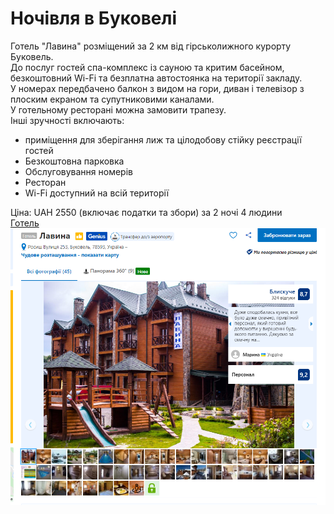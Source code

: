 # Ночівля в Буковелі
Готель "Лавина" розміщений за 2 км від гірськолижного курорту Буковель.<br />
До послуг гостей спа-комплекс із сауною та критим басейном, безкоштовний Wi-Fi та безплатна автостоянка на території закладу.<br />
У номерах передбачено балкон з видом на гори, диван і телевізор з плоским екраном та супутниковими каналами.<br />
У готельному ресторані можна замовити трапезу.<br />
Інші зручності включають:
* приміщення для зберігання лиж та цілодобову стійку реєстрації гостей<br />
* Безкоштовна парковка<br />
* Обслуговування номерів<br />
* Ресторан<br />
* Wi-Fi доступний на всій території<br />

Ціна: UAH 2550 (включає податки та збори) за 2 ночі  4 людини<br />
[Готель](https://www.booking.com/hotel/ua/lavina-bukoviel.uk.html)<br />
![hotel's photo](https://github.com/Yura09/command-work/blob/master/booking/image.png)
